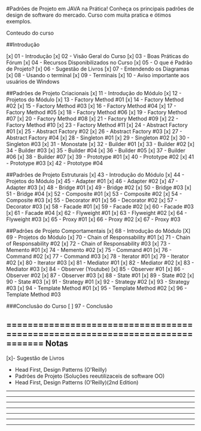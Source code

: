 #Padrões de Projeto em JAVA na Prática!
Conheça os principais padrões de design de software do mercado. Curso com muita pratica e ótimos exemplos.

Conteudo do curso

##Introdução

[x] 01 - Introdução
[x] 02 - Visão Geral do Curso
[x] 03 - Boas Práticas do Fórum
[x] 04 - Recursos Disponibilizados no Curso
[x] 05 - O que é Padrão de Projeto?
[x] 06 - Sugestão de Livros
[x] 07 - Entendendo os Diagramas
[x] 08 - Usando o terminal
[x] 09 - Terminais
[x] 10 - Aviso importante aos usuários de Windows


##Padrões de Projeto Criacionais
[x] 11 - Introdução do Módulo
[x] 12 - Projetos do Módulo
[x] 13 - Factory Method #01
[x] 14 - Factory Method #02
[x] 15 - Factory Method #03
[x] 16 - Factory Method #04
[x] 17 - Factory Method #05
[x] 18 - Factory Method #06
[x] 19 - Factory Method #07
[x] 20 - Factory Method #08
[x] 21 - Factory Method #09
[x] 22 - Factory Method #10
[x] 23 - Factory Method #11
[x] 24 - Abstract Factory #01
[x] 25 - Abstract Factory #02
[x] 26 - Abstract Factory #03
[x] 27 - Abstract Factory #04
[x] 28 - Singleton #01
[x] 29 - Singleton #02
[x] 30 - Singleton #03
[x] 31 - Monostate
[x] 32 - Builder #01
[x] 33 - Builder #02
[x] 34 - Builder #03
[x] 35 - Builder #04
[x] 36 - Builder #05
[x] 37 - Builder #06
[x] 38 - Builder #07
[x] 39 - Prototype #01
[x] 40 - Prototype #02
[x] 41 - Prototype #03
[x] 42 - Prototype #04


##Padrões de Projeto Estruturais
[x] 43 - Introdução do Módulo
[x] 44 - Projetos do Módulo
[x] 45 - Adapter #01
[x] 46 - Adapter #02
[x] 47 - Adapter #03
[x] 48 - Bridge #01
[x] 49 - Bridge #02
[x] 50 - Bridge #03
[x] 51 - Bridge #04
[x] 52 - Composite #01
[x] 53 - Composite #02
[x] 54 - Composite #03
[x] 55 - Decorator #01
[x] 56 - Decorator #02
[x] 57 - Decorator #03
[x] 58 - Facade #01
[x] 59 - Facade #02
[x] 60 - Facade #03
[x] 61 - Facade #04
[x] 62 - Flyweight #01
[x] 63 - Flyweight #02
[x] 64 - Flyweight #03
[x] 65 - Proxy #01
[x] 66 - Proxy #02
[x] 67 - Proxy #03


##Padrões de Projeto Comportamentais
[x] 68 - Introdução do Módulo
[X] 69 - Projetos do Módulo
[x] 70 - Chain of Responsability #01
[x] 71 - Chain of Responsability #02
[x] 72 - Chain of Responsability #03
[x] 73 - Memento #01
[x] 74 - Memento #02
[x] 75 - Command #01
[x] 76 - Command #02
[x] 77 - Command #03
[x] 78 - Iterator #01
[x] 79 - Iterator #02
[x] 80 - Iterator #03
[x] 81 - Mediator #01
[x] 82 - Mediator #02
[x] 83 - Mediator #03
[x] 84 - Observer (Youtube)
[x] 85 - Observer #01
[x] 86 - Observer #02
[x] 87 - Observer #03
[x] 88 - State #01
[x] 89 - State #02
[x] 90 - State #03
[x] 91 - Strategy #01
[x] 92 - Strategy #02
[x] 93 - Strategy #03
[x] 94 - Template Method #01
[x] 95 - Template Method #02
[x] 96 - Template Method #03 

###Conclusão do Curso
[ ] 97 - Conclusão



=============================================================================
Notas
------------------------------------------------------------------------------------------
[x]- Sugestão de Livros
 - Head First, Design Patterns (O'Reilly)
 - Padrões de Projeto (Soluções reeutilizaceis de software OO)
 - Head First, Design Patterns (O'Reilly)(2nd Edition)

------------------------------------------------------------------------------------------

------------------------------------------------------------------------------------------

------------------------------------------------------------------------------------------

------------------------------------------------------------------------------------------

------------------------------------------------------------------------------------------

------------------------------------------------------------------------------------------

------------------------------------------------------------------------------------------
